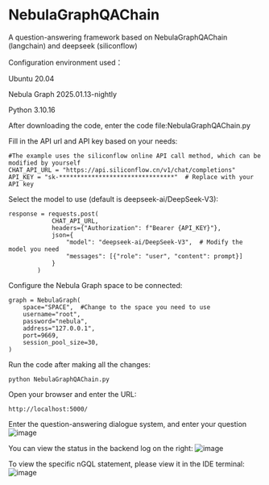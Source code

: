 # NebulaGraphQAChain
A question-answering framework based on NebulaGraphQAChain (langchain) and deepseek (siliconflow)

Configuration environment used：

Ubuntu 20.04

Nebula Graph 2025.01.13-nightly

Python 3.10.16

After downloading the code, enter the code file:NebulaGraphQAChain.py

Fill in the API url and API key based on your needs:
```
#The example uses the siliconflow online API call method, which can be modified by yourself
CHAT_API_URL = "https://api.siliconflow.cn/v1/chat/completions"  
API_KEY = "sk-********************************"  # Replace with your API key
```
Select the model to use (default is deepseek-ai/DeepSeek-V3):
```
response = requests.post(
            CHAT_API_URL,
            headers={"Authorization": f"Bearer {API_KEY}"},
            json={
                "model": "deepseek-ai/DeepSeek-V3",  # Modify the model you need
                "messages": [{"role": "user", "content": prompt}]
            }
        )
```
Configure the Nebula Graph space to be connected:
```
graph = NebulaGraph(
    space="SPACE",  #Change to the space you need to use
    username="root",
    password="nebula",
    address="127.0.0.1",
    port=9669,
    session_pool_size=30,
)
```
Run the code after making all the changes:
```
python NebulaGraphQAChain.py
```

Open your browser and enter the URL:
```
http://localhost:5000/
```
Enter the question-answering dialogue system, and enter your question
![image](https://github.com/user-attachments/assets/866cdc78-450b-47a4-9c3a-0917af8f0f6d)

You can view the status in the backend log on the right:
![image](https://github.com/user-attachments/assets/06deb529-0524-44bc-aed0-e108efe118e8)

To view the specific nGQL statement, please view it in the IDE terminal:
![image](https://github.com/user-attachments/assets/fefb7d40-9737-4dc1-a3d0-266445ccc65a)


